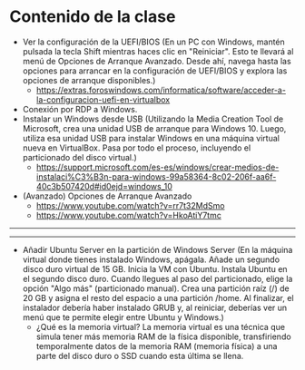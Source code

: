 # Contenido de la clase
- Ver la configuración de la UEFI/BIOS (En un PC con Windows, mantén pulsada la tecla Shift mientras haces clic en "Reiniciar". Esto te llevará al menú de Opciones de Arranque Avanzado. Desde ahí, navega hasta las opciones para arrancar en la configuración de UEFI/BIOS y explora las opciones de arranque disponibles.)
  - https://extras.foroswindows.com/informatica/software/acceder-a-la-configuracion-uefi-en-virtualbox
- Conexión por RDP a Windows.
- Instalar un Windows desde USB (Utilizando la Media Creation Tool de Microsoft, crea una unidad USB de arranque para Windows 10. Luego, utiliza esa unidad USB para instalar Windows en una máquina virtual nueva en VirtualBox. Pasa por todo el proceso, incluyendo el particionado del disco virtual.)
  - https://support.microsoft.com/es-es/windows/crear-medios-de-instalaci%C3%B3n-para-windows-99a58364-8c02-206f-aa6f-40c3b507420d#id0ejd=windows_10
- (Avanzado) Opciones de Arranque Avanzado
  - https://www.youtube.com/watch?v=rr7t32MdSmo
  - https://www.youtube.com/watch?v=HkoAtiY7tmc 

----------
----------

- Añadir Ubuntu Server en la partición de Windows Server (En la máquina virtual donde tienes instalado Windows, apágala. Añade un segundo disco duro virtual de 15 GB. Inicia la VM con Ubuntu. Instala Ubuntu en el segundo disco duro. Cuando llegues al paso del particionado, elige la opción "Algo más" (particionado manual). Crea una partición raíz (/) de 20 GB y asigna el resto del espacio a una partición /home. Al finalizar, el instalador debería haber instalado GRUB y, al reiniciar, deberías ver un menú que te permite elegir entre Ubuntu y Windows.)
  - ¿Qué es la memoria virtual? La memoria virtual es una técnica que simula tener más memoria RAM de la física disponible, transfiriendo temporalmente datos de la memoria RAM (memoria física) a una parte del disco duro o SSD cuando esta última se llena.

